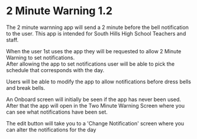 # 2 Minute Warning 1.2

The 2 minute warnning app will send a 2 minute before the bell notification to the user.  This app is intended for 
South Hills High School Teachers and staff.

When the user 1st uses the app they will be requested to allow 2 Minute Warning to set notifications.  
After allowing the app to set notifications user will be able to pick the schedule that corresponds with the 
day.

Users will be able to modify the app to allow notifications before dress bells and break bells.

An Onboard screen will initially be seen if the app has never been used.  After that the app will open in the Two Minute
Warning Screen where you can see what notifications have been set.

The edit button will take you to a 'Change Notification' screen where you can alter the notifications for the day
